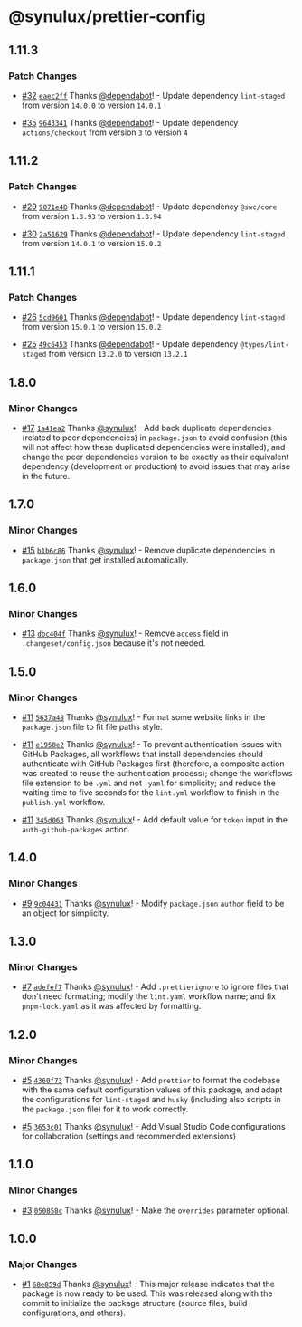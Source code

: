 # @synulux/prettier-config

## 1.11.3

### Patch Changes

- [#32](https://github.com/synulux/prettier-config/pull/32) [`eaec2ff`](https://github.com/synulux/prettier-config/commit/eaec2ff3829513190aa9882b51709f768491f59a) Thanks [@dependabot](https://github.com/apps/dependabot)! - Update dependency `lint-staged` from version `14.0.0` to version `14.0.1`

- [#35](https://github.com/synulux/prettier-config/pull/35) [`9643341`](https://github.com/synulux/prettier-config/commit/964334154c3223b7a9664c3da366287350b29799) Thanks [@dependabot](https://github.com/apps/dependabot)! - Update dependency `actions/checkout` from version `3` to version `4`

## 1.11.2

### Patch Changes

- [#29](https://github.com/synulux/prettier-config/pull/29) [`9071e48`](https://github.com/synulux/prettier-config/commit/9071e482ec43fab962b9450a3fa13b1e896c8d4c) Thanks [@dependabot](https://github.com/apps/dependabot)! - Update dependency `@swc/core` from version `1.3.93` to version `1.3.94`

- [#30](https://github.com/synulux/prettier-config/pull/30) [`2a51629`](https://github.com/synulux/prettier-config/commit/2a51629b1b67ed7dc35aaf92f0a5ff7d05c92052) Thanks [@dependabot](https://github.com/apps/dependabot)! - Update dependency `lint-staged` from version `14.0.1` to version `15.0.2`

## 1.11.1

### Patch Changes

- [#26](https://github.com/synulux/prettier-config/pull/26) [`5cd9601`](https://github.com/synulux/prettier-config/commit/5cd9601e21de0a6c644c3e52c1990e1ad666b8d0) Thanks [@dependabot](https://github.com/apps/dependabot)! - Update dependency `lint-staged` from version `15.0.1` to version `15.0.2`

- [#25](https://github.com/synulux/prettier-config/pull/25) [`49c6453`](https://github.com/synulux/prettier-config/commit/49c6453c52b68dfaee1e0590c3ad810e04c45969) Thanks [@dependabot](https://github.com/apps/dependabot)! - Update dependency `@types/lint-staged` from version `13.2.0` to version `13.2.1`

## 1.8.0

### Minor Changes

- [#17](https://github.com/synulux/prettier-config/pull/17) [`1a41ea2`](https://github.com/synulux/prettier-config/commit/1a41ea2bb2e5a8728c3b111c8a866b913e7015b4) Thanks [@synulux](https://github.com/synulux)! - Add back duplicate dependencies (related to peer dependencies) in `package.json` to avoid confusion (this will not affect how these duplicated dependencies were installed); and change the peer dependencies version to be exactly as their equivalent dependency (development or production) to avoid issues that may arise in the future.

## 1.7.0

### Minor Changes

- [#15](https://github.com/synulux/prettier-config/pull/15) [`b1b6c86`](https://github.com/synulux/prettier-config/commit/b1b6c86f157ad3099f78906b4da3a6e3c294a9c4) Thanks [@synulux](https://github.com/synulux)! - Remove duplicate dependencies in `package.json` that get installed automatically.

## 1.6.0

### Minor Changes

- [#13](https://github.com/synulux/prettier-config/pull/13) [`dbc404f`](https://github.com/synulux/prettier-config/commit/dbc404fe2b996588053807f579e64702d5dc3898) Thanks [@synulux](https://github.com/synulux)! - Remove `access` field in `.changeset/config.json` because it's not needed.

## 1.5.0

### Minor Changes

- [#11](https://github.com/synulux/prettier-config/pull/11) [`5637a48`](https://github.com/synulux/prettier-config/commit/5637a48e036dd0d8127bcc3a7fa0dfb41c273b3c) Thanks [@synulux](https://github.com/synulux)! - Format some website links in the `package.json` file to fit file paths style.

- [#11](https://github.com/synulux/prettier-config/pull/11) [`e1950e2`](https://github.com/synulux/prettier-config/commit/e1950e25b6e0ce6018ded042d51cf29d2c12f469) Thanks [@synulux](https://github.com/synulux)! - To prevent authentication issues with GitHub Packages, all workflows that install dependencies should authenticate with GitHub Packages first (therefore, a composite action was created to reuse the authentication process); change the workflows file extension to be `.yml` and not `.yaml` for simplicity; and reduce the waiting time to five seconds for the `lint.yml` workflow to finish in the `publish.yml` workflow.

- [#11](https://github.com/synulux/prettier-config/pull/11) [`345d063`](https://github.com/synulux/prettier-config/commit/345d06310b25bd68ef489607294f04d411b60081) Thanks [@synulux](https://github.com/synulux)! - Add default value for `token` input in the `auth-github-packages` action.

## 1.4.0

### Minor Changes

- [#9](https://github.com/synulux/prettier-config/pull/9) [`9c04431`](https://github.com/synulux/prettier-config/commit/9c0443134e0b482441a5ea211bb08fcd6e92ec43) Thanks [@synulux](https://github.com/synulux)! - Modify `package.json` `author` field to be an object for simplicity.

## 1.3.0

### Minor Changes

- [#7](https://github.com/synulux/prettier-config/pull/7) [`adefef7`](https://github.com/synulux/prettier-config/commit/adefef7ad4b1a0c3441dc4516dd2fd8c61f7f661) Thanks [@synulux](https://github.com/synulux)! - Add `.prettierignore` to ignore files that don't need formatting; modify the `lint.yaml` workflow name; and fix `pnpm-lock.yaml` as it was affected by formatting.

## 1.2.0

### Minor Changes

- [#5](https://github.com/synulux/prettier-config/pull/5) [`4360f73`](https://github.com/synulux/prettier-config/commit/4360f73b069eba6a07d362bd9eddd29df5b53d15) Thanks [@synulux](https://github.com/synulux)! - Add `prettier` to format the codebase with the same default configuration values of this package, and adapt the configurations for `lint-staged` and `husky` (including also scripts in the `package.json` file) for it to work correctly.

- [#5](https://github.com/synulux/prettier-config/pull/5) [`3653c01`](https://github.com/synulux/prettier-config/commit/3653c011d23d5f1921b0e2d18f1b680dce6377ad) Thanks [@synulux](https://github.com/synulux)! - Add Visual Studio Code configurations for collaboration (settings and recommended extensions)

## 1.1.0

### Minor Changes

- [#3](https://github.com/synulux/prettier-config/pull/3) [`050858c`](https://github.com/synulux/prettier-config/commit/050858c322d02477e48319fe3d14453adfd8268f) Thanks [@synulux](https://github.com/synulux)! - Make the `overrides` parameter optional.

## 1.0.0

### Major Changes

- [#1](https://github.com/synulux/prettier-config/pull/1) [`68e859d`](https://github.com/synulux/prettier-config/commit/68e859db2e11e5a94efb4963ad9144d935784cad) Thanks [@synulux](https://github.com/synulux)! - This major release indicates that the package is now ready to be used. This was released along with the commit to initialize the package structure (source files, build configurations, and others).

